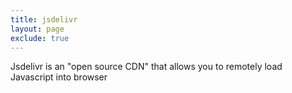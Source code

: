 ```yaml
---
title: jsdelivr
layout: page
exclude: true
---
```


Jsdelivr is an "open source CDN" that allows you to remotely load Javascript into browser
<!--stackedit_data:
eyJoaXN0b3J5IjpbLTIyNzU5MDUwMV19
-->